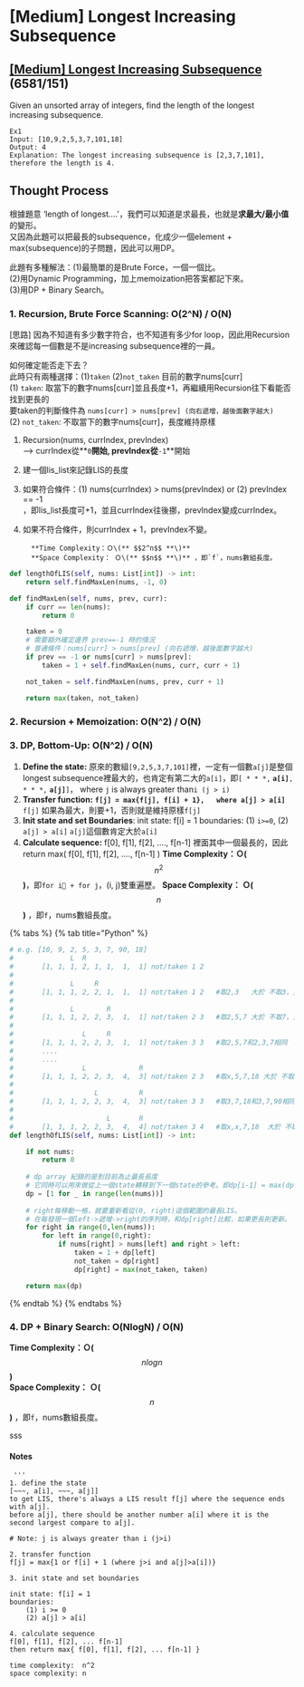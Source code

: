 # \[Medium\] Longest Increasing Subsequence

## [\[Medium\] Longest Increasing Subsequence](https://leetcode.com/problems/longest-increasing-subsequence/)      \(6581/151\)

Given an unsorted array of integers, find the length of the longest increasing subsequence.

```text
Ex1
Input: [10,9,2,5,3,7,101,18]
Output: 4 
Explanation: The longest increasing subsequence is [2,3,7,101], therefore the length is 4. 
```

## Thought Process

根據題意 ‘length of longest....'，我們可以知道是求最長，也就是**求最大/最小值**的變形。  
又因為此題可以把最長的subsequence，化成少一個element + max\(subsequence\)的子問題，因此可以用DP。  
  
此題有多種解法：\(1\)最簡單的是Brute Force，一個一個比。  
\(2\)用Dynamic Programming，加上memoization把答案都記下來。  
\(3\)用DP + Binary Search。

### 1. Recursion, Brute Force Scanning: O\(2^N\) / O\(N\)

\[思路\] 因為不知道有多少數字符合，也不知道有多少for loop，因此用Recursion來確認每一個數是不是increasing subsequence裡的一員。  
  
如何確定能否走下去？  
此時只有兩種選擇：\(1\)`taken`  \(2\)`not_taken` 目前的數字nums\[curr\]  
\(1\) `taken`: 取當下的數字nums\[curr\]並且長度+1，再繼續用Recursion往下看能否找到更長的  
       要taken的判斷條件為 `nums[curr] > nums[prev] (向右遞增，越後面數字越大)`  
\(2\) `not_taken`: 不取當下的數字nums\[curr\]，長度維持原樣  
  
1. Recursion\(nums, currIndex, prevIndex\)   
     --&gt; currIndex從**`0`**開始, prevIndex從**`-1`**開始  
2. 建一個lis\_list來記錄LIS的長度  
3. 如果符合條件：\(1\) nums\(currIndex\) &gt; nums\(prevIndex\) or \(2\) prevIndex == -1  
，即lis\_list長度可+1，並且currIndex往後挪，prevIndex變成currIndex。  
4. 如果不符合條件，則currIndex + 1，prevIndex不變。

         **Time Complexity：Ｏ\(** $$2^n$$ **\)**  
         **Space Complexity： Ｏ\(** $$n$$ **\)** ，即`f`，nums數組長度。

```python
def lengthOfLIS(self, nums: List[int]) -> int:
    return self.findMaxLen(nums, -1, 0)

def findMaxLen(self, nums, prev, curr):
    if curr == len(nums):
        return 0

    taken = 0
    # 需要額外確定邊界 prev==-1 時的情況
    # 普通條件：nums[curr] > nums[prev] (向右遞增，越後面數字越大)
    if prev == -1 or nums[curr] > nums[prev]:
        taken = 1 + self.findMaxLen(nums, curr, curr + 1)

    not_taken = self.findMaxLen(nums, prev, curr + 1)

    return max(taken, not_taken)
```

### 2. Recursion + Memoization: O\(N^2\) / O\(N\)

### 3. DP, Bottom-Up: O\(N^2\) / O\(N\)

1. **Define the state:**  原來的數組`[9,2,5,3,7,101]`裡，一定有一個數`a[j]`是整個longest subsequence裡最大的，也肯定有第二大的`a[i]`，即`[ * * *,` **`a[i]`**`, * * *,` **`a[j]`**`]`，  where `j` is always greater than`i (j > i)`  
2.  **Transfer function:**  **`f[j] = max{f[j], f[i] + 1},   where a[j] > a[i]`** `f[j]` 如果為最大，則要+1，否則就是維持原樣`f[j]` 
3. **Init state and set Boundaries**: init state: f\[i\] = 1 boundaries: \(1\)  `i>=0`,   \(2\) `a[j] > a[i]` `a[j]`這個數肯定大於`a[i]` 
4. **Calculate sequence:** f\[0\], f\[1\], f\[2\], ...., f\[n-1\] 裡面其中一個最長的，因此 return max\( f\[0\], f\[1\], f\[2\], ...., f\[n-1\] \)  **Time Complexity：Ｏ\(** $$n^2$$ **\)**，即`for i + for j`，\(i, j\)雙重遍歷。 **Space Complexity： Ｏ\(** $$n$$ **\)** ，即`f`，nums數組長度。

{% tabs %}
{% tab title="Python" %}
```python
# e.g. [10, 9, 2, 5, 3, 7, 90, 18]
#              L  R 
#       [1, 1, 1, 2, 1, 1,  1,  1] not/taken 1 2   
#
#              L     R
#       [1, 1, 1, 2, 2, 1,  1,  1] not/taken 1 2   #取2,3   大於 不取3，只留2或5
#
#              L        R                      
#       [1, 1, 1, 2, 2, 3,  1,  1] not/taken 2 3   #取2,5,7 大於 不取7，只留2,5或2,3
#
#                 L     R                         
#       [1, 1, 1, 2, 2, 3,  1,  1] not/taken 3 3   #取2,5,7和2,3,7相同                  
#       ....
#       ....
#                 L             R
#       [1, 1, 1, 2, 2, 3,  4,  3] not/taken 2 3   #取x,5,7,18 大於 不取18，只留x,5,7 
#
#                    L          R
#       [1, 1, 1, 2, 2, 3,  4,  3] not/taken 3 3   #取3,7,18和3,7,90相同
#
#                       L       R 
#       [1, 1, 1, 2, 2, 3,  4,  4] not/taken 3 4   #取x,x,7,18  大於 不取18，只留x,x,7
def lengthOfLIS(self, nums: List[int]) -> int:

    if not nums:
        return 0
        
    # dp array 紀錄的是到目前為止最長長度
    # 它同時可以用來做從上一個state轉移到下一個state的參考。即dp[i-1] = max(dp[i-1],dp[i]+1)
    dp = [1 for _ in range(len(nums))]
    
    # right每移動一格，就要重新看從(0, right)這個範圍的最長LIS。
    # 在每發現一個left->遞增->right的序列時，和dp[right]比較，如果更長則更新。
    for right in range(0,len(nums)):
        for left in range(0,right):
            if nums[right] > nums[left] and right > left:
                taken = 1 + dp[left]
                not_taken = dp[right]
                dp[right] = max(not_taken, taken)

    return max(dp)
```
{% endtab %}
{% endtabs %}

### 4. DP + Binary Search: O\(NlogN\) / O\(N\)

**Time Complexity：Ｏ\(** $$nlogn$$ **\)**  
**Space Complexity： Ｏ\(** $$n$$ **\)** ，即`f`，nums數組長度。

sss

#### Notes

```text
 '''
1. define the state
[~~~, a[i], ~~~, a[j]]
to get LIS, there's always a LIS result f[j] where the sequence ends with a[j].
before a[j], there should be another number a[i] where it is the second largest compare to a[j]. 

# Note: j is always greater than i (j>i)

2. transfer function
f[j] = max{1 or f[i] + 1 (where j>i and a[j]>a[i])}

3. init state and set boundaries

init state: f[i] = 1
boundaries: 
    (1) i >= 0
    (2) a[j] > a[i]

4. calculate sequence
f[0], f[1], f[2], ... f[n-1] 
then return max{ f[0], f[1], f[2], ... f[n-1] }

time complexity:  n^2
space complexity: n      
```

